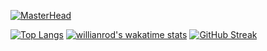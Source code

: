 [![MasterHead](https://ik.imagekit.io/y7dxpteu7ju/download_nsF4SEOOZ.png?updatedAt=1639027769083)](https://github.com/Haz-git)

[![Top Langs](https://github-readme-stats.vercel.app/api/top-langs/?username=Haz-git&layout=compact)](https://github.com/anuraghazra/github-readme-stats)
[![willianrod's wakatime stats](https://github-readme-stats.vercel.app/api/wakatime?username=Haz_git)](https://github.com/anuraghazra/github-readme-stats)
[![GitHub Streak](http://github-readme-streak-stats.herokuapp.com?user=Haz-git&theme=neon-palenight&date_format=M%20j%5B%2C%20Y%5D)](https://git.io/streak-stats)
